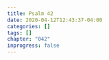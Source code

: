 ```yaml
---
title: Psalm 42
date: 2020-04-12T12:43:37-04:00
categories: []
tags: []
chapter: "042"
inprogress: false
---
```


